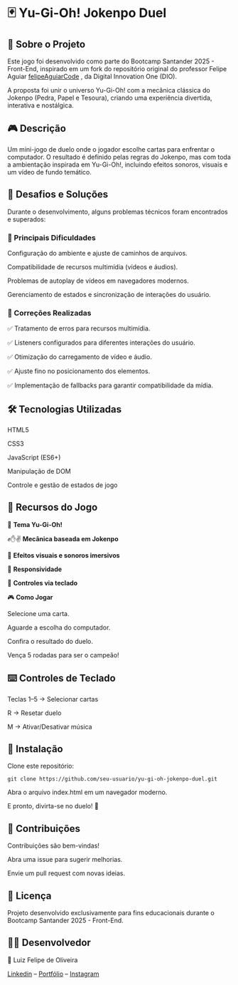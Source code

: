 # 🃏 Yu-Gi-Oh! Jokenpo Duel

## 📖 Sobre o Projeto

Este jogo foi desenvolvido como parte do Bootcamp Santander 2025 - Front-End, inspirado em um fork do repositório original do professor Felipe Aguiar [felipeAguiarCode](https://github.com/felipeAguiarCode)
, da Digital Innovation One (DIO).

A proposta foi unir o universo Yu-Gi-Oh! com a mecânica clássica do Jokenpo (Pedra, Papel e Tesoura), criando uma experiência divertida, interativa e nostálgica.

## 🎮 Descrição

Um mini-jogo de duelo onde o jogador escolhe cartas para enfrentar o computador. O resultado é definido pelas regras do Jokenpo, mas com toda a ambientação inspirada em Yu-Gi-Oh!, incluindo efeitos sonoros, visuais e um vídeo de fundo temático.

## 🚀 Desafios e Soluções

Durante o desenvolvimento, alguns problemas técnicos foram encontrados e superados:

### 🔹 Principais Dificuldades

Configuração do ambiente e ajuste de caminhos de arquivos.

Compatibilidade de recursos multimídia (vídeos e áudios).

Problemas de autoplay de vídeos em navegadores modernos.

Gerenciamento de estados e sincronização de interações do usuário.

### 🔹 Correções Realizadas

✅ Tratamento de erros para recursos multimídia.

✅ Listeners configurados para diferentes interações do usuário.

✅ Otimização do carregamento de vídeo e áudio.

✅ Ajuste fino no posicionamento dos elementos.

✅ Implementação de fallbacks para garantir compatibilidade da mídia.

## 🛠️ Tecnologias Utilizadas

HTML5

CSS3

JavaScript (ES6+)

Manipulação de DOM

Controle e gestão de estados de jogo

## 🎨 Recursos do Jogo

 🎴 **Tema Yu-Gi-Oh!**

 ✊✋✌️ **Mecânica baseada em Jokenpo**

🎵 **Efeitos visuais e sonoros imersivos**

📱 **Responsividade**

 🎹 **Controles via teclado**

 🎮 **Como Jogar**

Selecione uma carta.

Aguarde a escolha do computador.

Confira o resultado do duelo.

Vença 5 rodadas para ser o campeão!

## ⌨️ Controles de Teclado

Teclas 1–5 → Selecionar cartas

R → Resetar duelo

M → Ativar/Desativar música

## 🔧 Instalação

Clone este repositório:

``git clone https://github.com/seu-usuario/yu-gi-oh-jokenpo-duel.git``


Abra o arquivo index.html em um navegador moderno.

E pronto, divirta-se no duelo! 🎉

## 🤝 Contribuições

Contribuições são bem-vindas!

Abra uma issue para sugerir melhorias.

Envie um pull request com novas ideias.

## 📜 Licença

Projeto desenvolvido exclusivamente para fins educacionais durante o Bootcamp Santander 2025 - Front-End.

## 👨‍💻 Desenvolvedor

🔗 Luiz Felipe de Oliveira 

[Linkedin](https://www.linkedin.com/in/luizfxdev) –  [Portfólio](https://luizfxdev.com.br) –  [Instagram](https://www.instagram.com/luizfx.dev)
